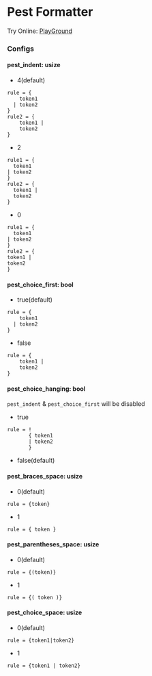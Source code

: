 Pest Formatter
==============

Try Online: [PlayGround](https://sbeckeriv.github.io/pest_format/)


### Configs

#### pest_indent: usize

- 4(default)

```pest
rule = {
    token1
  | token2
}
rule2 = {
    token1 |
    token2
}
```

- 2

```pest
rule1 = {
  token1
| token2
}
rule2 = {
  token1 |
  token2
}
```

- 0

```pest
rule1 = {
  token1
| token2
}
rule2 = {
token1 |
token2
}
```

#### pest_choice_first: bool

- true(default)

```pest
rule = {
    token1
  | token2
}
```

- false

```pest
rule = {
    token1 |
    token2
}
```

#### pest_choice_hanging: bool

`pest_indent` & `pest_choice_first` will be disabled

- true

```pest
rule = !
       { token1
       | token2
       }
```

- false(default)

#### pest_braces_space: usize

- 0(default)

```pest
rule = {token}
```

- 1

```pest
rule = { token }
```

#### pest_parentheses_space: usize

- 0(default)

```pest
rule = {(token)}
```

- 1

```pest
rule = {( token )}
```


#### pest_choice_space: usize

- 0(default)

```pest
rule = {token1|token2}
```

- 1

```pest
rule = {token1 | token2}
```
